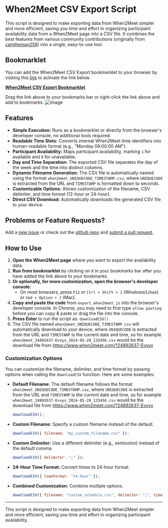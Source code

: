 
# When2Meet CSV Export Script


This script is designed to make exporting data from When2Meet simpler and more efficient, saving you time and effort in organizing participant availability data from a When2Meet page into a CSV file. It combines the best features from various community contributions (originally from [camtheman256](https://gist.github.com/camtheman256/3125e18ba20e90b6252678714e5102fd)) into a single, easy-to-use tool.

## Bookmarklet

You can add the When2Meet CSV Export bookmarklet to your browser by visiting this [link](https://aculich.github.io/when2meet-extractor/) to activate the link below.

**[When2Meet CSV Export Bookmarklet](javascript:(function(){function%20getCSV({delimiter=%22,%22,timeFormat=%2212-hour%22}=%7B%7D){if([PeopleNames,PeopleIDs,AvailableAtSlot,TimeOfSlot].some(v=%3E!Array.isArray(v)%7Cv.length===0)){console.error(%22Error:%20One%20or%20more%20required%20variables%20(PeopleNames,%20PeopleIDs,%20AvailableAtSlot,%20TimeOfSlot)%20are%20undefined%20or%20empty.%22);return;}let%20result=%60Day%24%7Bdelimiter%7DTime%24%7Bdelimiter%7D%60+PeopleNames.join(delimiter)+%22%5Cn%22;for(let%20i=0;i%3CAvailableAtSlot.length;i++){let%20slot=new%20Date(TimeOfSlot[i]*1000);if(!slot){console.error(%60Error:%20Could%20not%20retrieve%20or%20format%20time%20slot%20for%20index%20%24%7Bi%7D.%60);continue;}let%20day=slot.toLocaleDateString(%27en-US%27,{weekday:%27short%27});let%20time=slot.toLocaleTimeString(%27en-US%27,{hour12:timeFormat===%2212-hour%22,hour:%272-digit%27,minute:%272-digit%27});result+=%60%24%7Bday%7D%24%7Bdelimiter%7D%24%7Btime%7D%24%7Bdelimiter%7D%60;result+=PeopleIDs.map(id=%3EAvailableAtSlot[i].includes(id)?1:0).join(delimiter);result+=%22%5Cn%22;}console.log(result);return%20result;}function%20downloadCSV({filename,delimiter=%22,%22,timeFormat=%2212-hour%22}=%7B%7D){const%20urlParams=new%20URLSearchParams(window.location.search);const%20uniqueCode=urlParams.keys().next().value||%27UNKNOWNCODE%27;const%20timestamp=new%20Date().toISOString().slice(0,19).replace(/[:]/g,%22%22);if(!filename){filename=%60when2meet_%24%7BuniqueCode%7D_%24%7Btimestamp%7D.csv%60;}const%20content=getCSV({delimiter,timeFormat});if(!content){console.error(%22Error:%20Failed%20to%20generate%20CSV%20content.%22);return;}const%20file=new%20Blob([content],{type:%27text/plain%27});const%20link=document.createElement(%22a%22);link.href=URL.createObjectURL(file);link.download=filename;link.click();URL.revokeObjectURL(link.href);}downloadCSV({delimiter:%22;%22,timeFormat=%2224-hour%22});)())**

Drag the link above to your bookmarks bar or right-click the link above and add to bookmarks.
![image](https://github.com/user-attachments/assets/7d582206-221b-4025-9e29-ddaaccc6e988)


## Features

- **Simple Execution:** Runs as a bookmarklet or directly from the browser's developer console, no additional tools required.
- **Readable Time Slots:** Converts internal When2Meet time identifiers into human-readable format (e.g., "Monday 09:00:00 AM").
- **Participant Availability:** Maps participant availability, marking `1` for available and `0` for unavailable.
- **Day and Time Separation:** The exported CSV file separates the day of the week and the time into distinct columns.
- **Dynamic Filename Generation:** The CSV file is automatically named using the format `when2meet_UNIQUECODE_TIMESTAMP.csv`, where `UNIQUECODE` is extracted from the URL and `TIMESTAMP` is formatted down to seconds.
- **Customizable Options:** Allows customization of the filename, CSV delimiter, and time format (12-hour or 24-hour).
- **Direct CSV Download:** Automatically downloads the generated CSV file to your device.

## Problems or Feature Requests?
Add a [new issue](https://github.com/aculich/when2meet-extractor/issues) or check out the [github repo](https://github.com/aculich/when2meet-extractor/) and [submit a pull request](https://github.com/aculich/when2meet-extractor/pulls).

## How to Use

1. **Open the When2Meet page** where you want to export the availability data.
2. **Run from bookmarklet** by clicking on it in your bookmarks bar after you have added the link above to your bookmarks.
2. **Or optionally, for more customization, open the browser's developer console:**
   - On most browsers, press `F12` or `Ctrl + Shift + J` (Windows/Linux) or `Cmd + Option + J` (Mac).
3. **Copy and paste the code** from `export_when2meet.js` into the browser's developer console. In Chrome, you may need to first type `allow pasting` before you can copy & paste or drag the file into the console.
4. **Press Enter** to run the script as: `downloadCSV()`
5. The CSV file named `when2meet_UNIQUECODE_TIMESTAMP.csv` will automatically download to your device, where `UNIQUECODE` is extracted from the URL and `TIMESTAMP` is the current date and time, so for example `when2meet_24892637-Evxyx_2024-05-20_133456.csv` would be the download file from https://www.when2meet.com/?24892637-Evxyx


### Customization Options

You can customize the filename, delimiter, and time format by passing options when calling the `downloadCSV` function. Here are some examples:

- **Default Filename:** The default filename follows the format `when2meet_UNIQUECODE_TIMESTAMP.csv`, where `UNIQUECODE` is extracted from the URL and `TIMESTAMP` is the current date and time, so for example `when2meet_24892637-Evxyx_2024-05-20_133456.csv` would be the download file from https://www.when2meet.com/?24892637-Evxyx
  ```javascript
  downloadCSV();
  ```


- **Custom Filename:** Specify a custom filename instead of the default.
  ```javascript
  downloadCSV({ filename: "my_custom_filename.csv" });
  ```

- **Custom Delimiter:** Use a different delimiter (e.g., semicolon) instead of the default comma.
  ```javascript
  downloadCSV({ delimiter: ";" });
  ```

- **24-Hour Time Format:** Convert times to 24-hour format.
  ```javascript
  downloadCSV({ timeFormat: "24-hour" });
  ```

- **Combined Customization:** Combine multiple options.
  ```javascript
  downloadCSV({ filename: "custom_schedule.csv", delimiter: ";", timeFormat: "24-hour" });
  ```

---

This script is designed to make exporting data from When2Meet simpler and more efficient, saving you time and effort in organizing participant availability.
